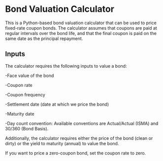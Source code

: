 # Bond Valuation Calculator

This is a Python-based bond valuation calculator that can be used to price fixed-rate coupon bonds. The calculator assumes that coupons are paid at regular intervals over the bond life, and that the final coupon is paid on the same date as the principal repayment.

## Inputs

The calculator requires the following inputs to value a bond:


-Face value of the bond

-Coupon rate

-Coupon frequency

-Settlement date (date at which we price the bond)

-Maturity date

-Day count convention: Available conventions are Actual/Actual (ISMA) and 30/360 (Bond Basis).


Additionally, the calculator requires either the price of the bond (clean or dirty) or the yield to maturity (annual) to value the bond.

If you want to price a zero-coupon bond, set the coupon rate to zero.

